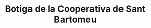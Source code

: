 ---
title: "Botiga de la Cooperativa de Sant Bartomeu"
url: /soller/botiga-de-la-cooperativa-de-sant-bartomeu/
shop: supermercado
---